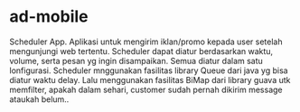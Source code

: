 # ad-mobile
Scheduler App. Aplikasi untuk mengirim iklan/promo kepada user setelah mengunjungi web tertentu. Scheduler dapat diatur berdasarkan waktu, volume, serta pesan yg ingin disampaikan. Semua diatur dalam satu lonfigurasi.
Scheduler mnggunakan fasilitas library Queue dari java yg bisa diatur waktu delay.
Lalu menggunakan fasilitas BiMap dari library guava utk memfilter, apakah dalam sehari, customer sudah pernah dikirim message ataukah belum..
